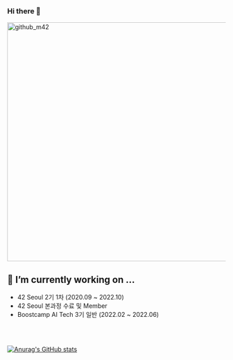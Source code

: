 ### Hi there 👋
 
<!--
- ⚡ Fun fact: ...
[![selim's 42 stats](https://badge42.herokuapp.com/api/stats/selim?privacyEmail=true)](https://github.com/selim/badge42)
<img align='left' src="http://mazassumnida.wtf/api/v2/generate_badge?boj=soysauce1368">
<img width="600" alt="스크린샷 2022-07-03 오후 4 52 16" src="https://user-images.githubusercontent.com/68208055/177030539-fab94d9b-49b6-4139-91ed-f9d53b2f863b.png">

## 42 Seoul Projects 


- [cub3d](https://github.com/seohl16/cub3d_seohl16_execute)
- [Webserv](https://github.com/seohl16/webserv)
- [Minishell](https://github.com/seohl16/minishell_seohl16_execute)


## Boostcamp AI Tech Projects 

- [Image Classifiation](https://github.com/boostcampaitech3/level1-image-classification-level1-cv-08)
- [Object Detection](https://github.com/boostcampaitech3/level2-object-detection-level2-cv-11)
- [Semantic Segmentation](https://github.com/boostcampaitech3/level2-semantic-segmentation-level2-cv-11)
- [MOFY: MOsaic For You](https://github.com/seohl16/final-project-level3-cv-11)
![스크린샷 2022-02-18 오전 11 37 35](https://user-images.githubusercontent.com/68208055/156388968-65b42aa3-388c-404d-abee-bb651d1883de.png)
[![selim's 42 stats](https://badge42.vercel.app/api/v2/cl553bnwl011609mrmc8i7gt1/stats?cursusId=21&coalitionId=88)](https://github.com/JaeSeoKim/badge42)
![github_m42](https://user-images.githubusercontent.com/68208055/198962059-5983c0a2-4db9-41d0-818f-e0eb1b256877.PNG)

-->
<img width="550" alt="github_m42" src="https://user-images.githubusercontent.com/68208055/198962059-5983c0a2-4db9-41d0-818f-e0eb1b256877.PNG">



## 🔭 I’m currently working on ...
- 42 Seoul 2기 1차 (2020.09 ~ 2022.10)
- 42 Seoul 본과정 수료 및 Member 
- Boostcamp AI Tech 3기 일반 (2022.02 ~ 2022.06)



<br>
<br>

[![Anurag's GitHub stats](https://github-readme-stats.vercel.app/api?username=seohl16&theme=midnight-purple)](https://github.com/anuraghazra/github-readme-stats)

